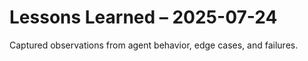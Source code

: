 # Lessons Learned – 2025-07-24

Captured observations from agent behavior, edge cases, and failures.
